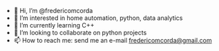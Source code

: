 - 👋 Hi, I’m @fredericomcorda
- 👀 I’m interested in home automation, python, data analytics
- 🌱 I’m currently learning C++
- 💞️ I’m looking to collaborate on python projects
- 📫 How to reach me: send me an e-mail fredericomcorda@gmail.com


